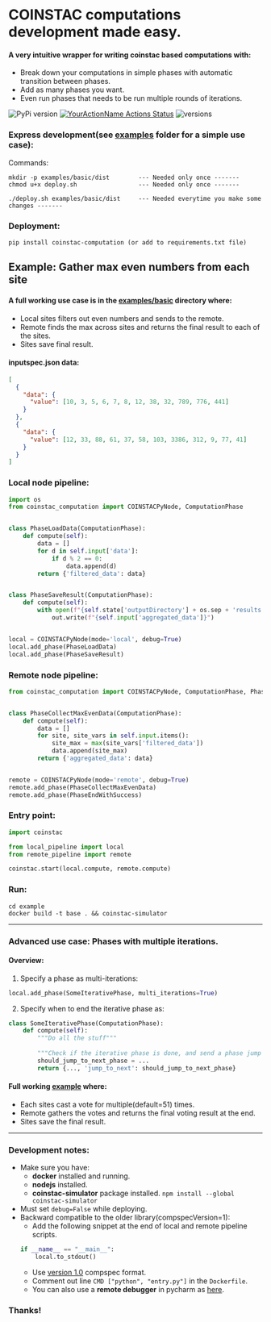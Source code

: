 # COINSTAC computations development made easy.
#### A very intuitive wrapper for writing coinstac based computations with:

* Break down your computations in simple phases with automatic transition between phases.
* Add as many phases you want.
* Even run phases that needs to be run multiple rounds of iterations.


![PyPi version](https://img.shields.io/pypi/v/coinstac-computation)
[![YourActionName Actions Status](https://github.com/trendscenter/coinstac-computation/workflows/build/badge.svg)](https://github.com/trendscenter/coinstac-computation/actions)
![versions](https://img.shields.io/pypi/pyversions/pybadges.svg)

### Express development(see [examples](./examples/basic) folder for a simple use case):
Commands:
```
mkdir -p examples/basic/dist        --- Needed only once -------
chmod u+x deploy.sh                 --- Needed only once -------

./deploy.sh examples/basic/dist     --- Needed everytime you make some changes -------
```

### Deployment:
```
pip install coinstac-computation (or add to requirements.txt file)
```

## Example: Gather max even numbers from each site
#### A full working use case is in the [examples/basic](./examples/basic) directory where:
* Local sites filters out even numbers and sends to the remote.
* Remote finds the max across sites and returns the final result to each of the sites.
* Sites save final result.

#### inputspec.json data:
```json
[
  {
    "data": {
      "value": [10, 3, 5, 6, 7, 8, 12, 38, 32, 789, 776, 441]
    }
  },
  {
    "data": {
      "value": [12, 33, 88, 61, 37, 58, 103, 3386, 312, 9, 77, 41]
    }
  }
]
```

### Local node pipeline:

```python
import os
from coinstac_computation import COINSTACPyNode, ComputationPhase


class PhaseLoadData(ComputationPhase):
    def compute(self):
        data = []
        for d in self.input['data']:
            if d % 2 == 0:
                data.append(d)
        return {'filtered_data': data}


class PhaseSaveResult(ComputationPhase):
    def compute(self):
        with open(f"{self.state['outputDirectory'] + os.sep + 'results.txt'}", 'w') as out:
            out.write(f"{self.input['aggregated_data']}")


local = COINSTACPyNode(mode='local', debug=True)
local.add_phase(PhaseLoadData)
local.add_phase(PhaseSaveResult)

```

### Remote node pipeline:

```python
from coinstac_computation import COINSTACPyNode, ComputationPhase, PhaseEndWithSuccess


class PhaseCollectMaxEvenData(ComputationPhase):
    def compute(self):
        data = []
        for site, site_vars in self.input.items():
            site_max = max(site_vars['filtered_data'])
            data.append(site_max)
        return {'aggregated_data': data}


remote = COINSTACPyNode(mode='remote', debug=True)
remote.add_phase(PhaseCollectMaxEvenData)
remote.add_phase(PhaseEndWithSuccess)
```

### Entry point:

```python
import coinstac

from local_pipeline import local
from remote_pipeline import remote

coinstac.start(local.compute, remote.compute)
```

### Run:
```
cd example
docker build -t base . && coinstac-simulator
```

<hr />

### Advanced use case: Phases with multiple iterations.
#### Overview:

1. Specify a phase as multi-iterations:
```python
local.add_phase(SomeIterativePhase, multi_iterations=True)
```

2. Specify when to end the iterative phase as:

```python
class SomeIterativePhase(ComputationPhase):
    def compute(self):
        """Do all the stuff"""
        
        """Check if the iterative phase is done, and send a phase jump signal."""
        should_jump_to_next_phase = ... 
        return {..., 'jump_to_next': should_jump_to_next_phase}
```

####  Full working [example](./examples/multi_iterations) where:
* Each sites cast a vote for multiple(default=51) times.
* Remote gathers the votes and returns the final voting result at the end.
* Sites save the final result.

<hr />
 
### Development notes:
* Make sure you have:
  * **docker** installed and running.
  * **nodejs** installed.
  * **coinstac-simulator** package installed. `npm install --global coinstac-simulator`
* Must set `debug=False` while deploying.
* Backward compatible to the older library(compspecVersion=1):
  * Add the following snippet at the end of local and remote pipeline scripts.
  ```python
  if __name__ == "__main__":
      local.to_stdout()
  ```
  * Use [version 1.0](./examples/basic/compspecv1.json) compspec format.
  * Comment out line `CMD ["python", "entry.py"]` in the `Dockerfile`.
  * You can also use a **remote debugger** in pycharm as [here](https://www.jetbrains.com/help/pycharm/remote-debugging-with-product.html#remote-debug-config).


### Thanks!

